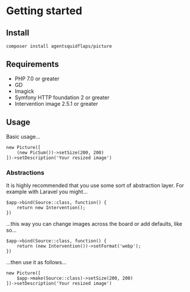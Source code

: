 # Getting started

## Install
    
    composer install agentsquidflaps/picture
    
## Requirements

* PHP 7.0 or greater
* GD
* Imagick
* Symfony HTTP foundation 2 or greater
* Intervention image 2.5.1 or greater

## Usage

Basic usage...

    new Picture([
        (new PicSum())->setSize(200, 200)
    ])->setDescription('Your resized image')
    
    
### Abstractions

It is highly recommended that you use some sort of abstraction layer. For example with Laravel you might...

    $app->bind(Source::class, function() {
        return new Intervention();
    })
    
...this way you can change images across the board or add defaults, like so...

    $app->bind(Source::class, function() {
        return (new Intervention())->setFormat('webp');
    })
    
...then use it as follows...

    new Picture([
        $app->make(Source::class)->setSize(200, 200)
    ])->setDescription('Your resized image') 
